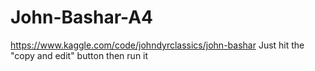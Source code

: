 # John-Bashar-A4
https://www.kaggle.com/code/johndyrclassics/john-bashar
Just hit the "copy and edit" button then run it 

